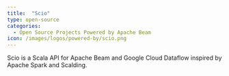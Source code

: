 ```yaml
---
title:  "Scio"
type: open-source
categories:
  - Open Source Projects Powered by Apache Beam
icon: /images/logos/powered-by/scio.png
---
```

<!--
Licensed under the Apache License, Version 2.0 (the "License");
you may not use this file except in compliance with the License.
You may obtain a copy of the License at

http://www.apache.org/licenses/LICENSE-2.0

Unless required by applicable law or agreed to in writing, software
distributed under the License is distributed on an "AS IS" BASIS,
WITHOUT WARRANTIES OR CONDITIONS OF ANY KIND, either express or implied.
See the License for the specific language governing permissions and
limitations under the License.
-->
Scio is a Scala API for Apache Beam and Google Cloud Dataflow inspired by Apache Spark and Scalding.
